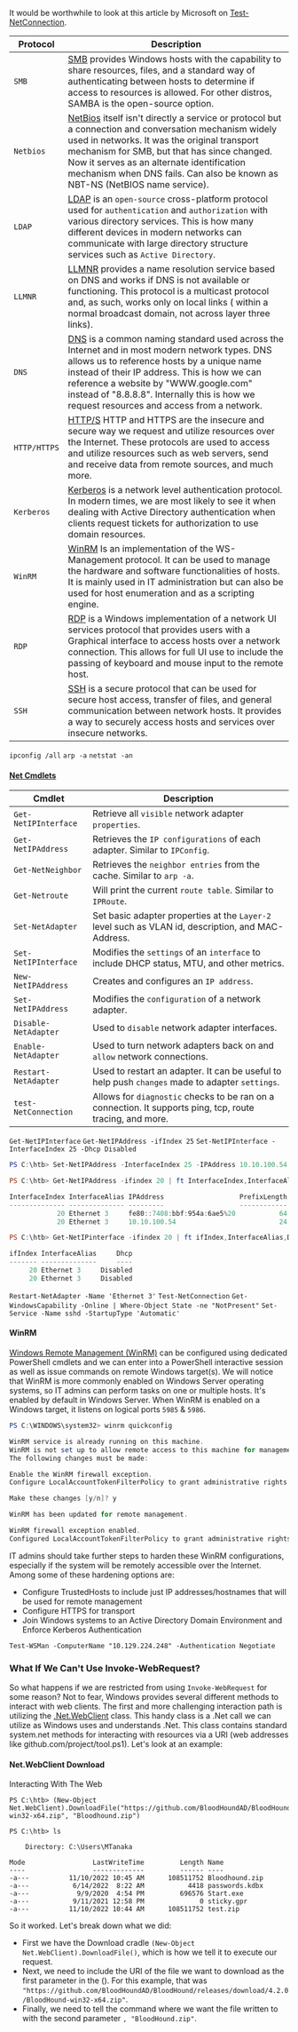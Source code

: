It would be worthwhile to look at this article by Microsoft on [Test-NetConnection](https://learn.microsoft.com/en-us/powershell/module/nettcpip/test-netconnection?view=windowsserver2022-ps).

| **Protocol** | **Description**                                                                                                                                                                                                                                                                                                                                                                    |
| ------------ | ---------------------------------------------------------------------------------------------------------------------------------------------------------------------------------------------------------------------------------------------------------------------------------------------------------------------------------------------------------------------------------- |
| `SMB`        | [SMB](https://learn.microsoft.com/en-us/openspecs/windows_protocols/ms-smb2/4287490c-602c-41c0-a23e-140a1f137832) provides Windows hosts with the capability to share resources, files, and a standard way of authenticating between hosts to determine if access to resources is allowed. For other distros, SAMBA is the open-source option.                                     |
| `Netbios`    | [NetBios](https://www.ietf.org/rfc/rfc1001.txt) itself isn't directly a service or protocol but a connection and conversation mechanism widely used in networks. It was the original transport mechanism for SMB, but that has since changed. Now it serves as an alternate identification mechanism when DNS fails. Can also be known as NBT-NS (NetBIOS name service).           |
| `LDAP`       | [LDAP](https://www.rfc-editor.org/rfc/rfc4511) is an `open-source` cross-platform protocol used for `authentication` and `authorization` with various directory services. This is how many different devices in modern networks can communicate with large directory structure services such as `Active Directory`.                                                                |
| `LLMNR`      | [LLMNR](https://www.rfc-editor.org/rfc/rfc4795) provides a name resolution service based on DNS and works if DNS is not available or functioning. This protocol is a multicast protocol and, as such, works only on local links ( within a normal broadcast domain, not across layer three links).                                                                                 |
| `DNS`        | [DNS](https://datatracker.ietf.org/doc/html/rfc1034) is a common naming standard used across the Internet and in most modern network types. DNS allows us to reference hosts by a unique name instead of their IP address. This is how we can reference a website by "WWW.google.com" instead of "8.8.8.8". Internally this is how we request resources and access from a network. |
| `HTTP/HTTPS` | [HTTP/S](https://www.rfc-editor.org/rfc/rfc2818) HTTP and HTTPS are the insecure and secure way we request and utilize resources over the Internet. These protocols are used to access and utilize resources such as web servers, send and receive data from remote sources, and much more.                                                                                        |
| `Kerberos`   | [Kerberos](https://web.mit.edu/kerberos/) is a network level authentication protocol. In modern times, we are most likely to see it when dealing with Active Directory authentication when clients request tickets for authorization to use domain resources.                                                                                                                      |
| `WinRM`      | [WinRM](https://learn.microsoft.com/en-us/windows/win32/winrm/portal) Is an implementation of the WS-Management protocol. It can be used to manage the hardware and software functionalities of hosts. It is mainly used in IT administration but can also be used for host enumeration and as a scripting engine.                                                                 |
| `RDP`        | [RDP](https://learn.microsoft.com/en-us/windows-server/remote/remote-desktop-services/rds-plan-access-from-anywhere) is a Windows implementation of a network UI services protocol that provides users with a Graphical interface to access hosts over a network connection. This allows for full UI use to include the passing of keyboard and mouse input to the remote host.    |
| `SSH`        | [SSH](https://datatracker.ietf.org/doc/html/rfc4251) is a secure protocol that can be used for secure host access, transfer of files, and general communication between network hosts. It provides a way to securely access hosts and services over insecure networks.                                                                                                             |
`ipconfig /all`
`arp -a`
`netstat -an`

#### [Net Cmdlets](obsidian://open?vault=HTB-OSCP&file=Windows%20Internals%2FInteracting%20with%20Windows%2FPowershell)

| **Cmdlet**           | **Description**                                                                                           |
| -------------------- | --------------------------------------------------------------------------------------------------------- |
| `Get-NetIPInterface` | Retrieve all `visible` network adapter `properties`.                                                      |
| `Get-NetIPAddress`   | Retrieves the `IP configurations` of each adapter. Similar to `IPConfig`.                                 |
| `Get-NetNeighbor`    | Retrieves the `neighbor entries` from the cache. Similar to `arp -a`.                                     |
| `Get-Netroute`       | Will print the current `route table`. Similar to `IPRoute`.                                               |
| `Set-NetAdapter`     | Set basic adapter properties at the `Layer-2` level such as VLAN id, description, and MAC-Address.        |
| `Set-NetIPInterface` | Modifies the `settings` of an `interface` to include DHCP status, MTU, and other metrics.                 |
| `New-NetIPAddress`   | Creates and configures an `IP address`.                                                                   |
| `Set-NetIPAddress`   | Modifies the `configuration` of a network adapter.                                                        |
| `Disable-NetAdapter` | Used to `disable` network adapter interfaces.                                                             |
| `Enable-NetAdapter`  | Used to turn network adapters back on and `allow` network connections.                                    |
| `Restart-NetAdapter` | Used to restart an adapter. It can be useful to help push `changes` made to adapter `settings`.           |
| `test-NetConnection` | Allows for `diagnostic` checks to be ran on a connection. It supports ping, tcp, route tracing, and more. |
`Get-NetIPInterface`
`Get-NetIPAddress -ifIndex 25`
`Set-NetIPInterface -InterfaceIndex 25 -Dhcp Disabled`
```powershell
PS C:\htb> Set-NetIPAddress -InterfaceIndex 25 -IPAddress 10.10.100.54 -PrefixLength 24

PS C:\htb> Get-NetIPAddress -ifindex 20 | ft InterfaceIndex,InterfaceAlias,IPAddress,PrefixLength

InterfaceIndex InterfaceAlias IPAddress                   PrefixLength
-------------- -------------- ---------                   ------------
            20 Ethernet 3     fe80::7408:bbf:954a:6ae5%20           64
            20 Ethernet 3     10.10.100.54                          24

PS C:\htb> Get-NetIPinterface -ifindex 20 | ft ifIndex,InterfaceAlias,Dhcp

ifIndex InterfaceAlias     Dhcp
------- --------------     ----
     20 Ethernet 3     Disabled
     20 Ethernet 3     Disabled
```
`Restart-NetAdapter -Name 'Ethernet 3'`
`Test-NetConnection`
`Get-WindowsCapability -Online | Where-Object State -ne "NotPresent"`
`Set-Service -Name sshd -StartupType 'Automatic'`

#### WinRM
[Windows Remote Management (WinRM)](https://docs.microsoft.com/en-us/windows/win32/winrm/portal) can be configured using dedicated PowerShell cmdlets and we can enter into a PowerShell interactive session as well as issue commands on remote Windows target(s). We will notice that WinRM is more commonly enabled on Windows Server operating systems, so IT admins can perform tasks on one or multiple hosts. It's enabled by default in Windows Server.
When WinRM is enabled on a Windows target, it listens on logical ports `5985` & `5986`.

```powershell
PS C:\WINDOWS\system32> winrm quickconfig

WinRM service is already running on this machine.
WinRM is not set up to allow remote access to this machine for management.
The following changes must be made:

Enable the WinRM firewall exception.
Configure LocalAccountTokenFilterPolicy to grant administrative rights remotely to local users.

Make these changes [y/n]? y

WinRM has been updated for remote management.

WinRM firewall exception enabled.
Configured LocalAccountTokenFilterPolicy to grant administrative rights remotely to local users.
```
IT admins should take further steps to harden these WinRM configurations, especially if the system will be remotely accessible over the Internet. Among some of these hardening options are:

- Configure TrustedHosts to include just IP addresses/hostnames that will be used for remote management
- Configure HTTPS for transport
- Join Windows systems to an Active Directory Domain Environment and Enforce Kerberos Authentication

`Test-WSMan -ComputerName "10.129.224.248" -Authentication Negotiate`

### What If We Can't Use Invoke-WebRequest?

So what happens if we are restricted from using `Invoke-WebRequest` for some reason? Not to fear, Windows provides several different methods to interact with web clients. The first and more challenging interaction path is utilizing the [.Net.WebClient](https://learn.microsoft.com/en-us/dotnet/api/system.net.webclient?view=net-7.0) class. This handy class is a .Net call we can utilize as Windows uses and understands .Net. This class contains standard system.net methods for interacting with resources via a URI (web addresses like github.com/project/tool.ps1). Let's look at an example:

#### Net.WebClient Download

Interacting With The Web

```powershell-session
PS C:\htb> (New-Object Net.WebClient).DownloadFile("https://github.com/BloodHoundAD/BloodHound/releases/download/4.2.0/BloodHound-win32-x64.zip", "Bloodhound.zip")

PS C:\htb> ls

    Directory: C:\Users\MTanaka

Mode                 LastWriteTime         Length Name
----                 -------------         ------ ----
-a---          11/10/2022 10:45 AM      108511752 Bloodhound.zip
-a---           6/14/2022  8:22 AM           4418 passwords.kdbx
-a---            9/9/2020  4:54 PM         696576 Start.exe
-a---           9/11/2021 12:58 PM              0 sticky.gpr
-a---          11/10/2022 10:44 AM      108511752 test.zip
```

So it worked. Let's break down what we did:

- First we have the Download cradle `(New-Object Net.WebClient).DownloadFile()`, which is how we tell it to execute our request.
- Next, we need to include the URI of the file we want to download as the first parameter in the (). For this example, that was `"https://github.com/BloodHoundAD/BloodHound/releases/download/4.2.0/BloodHound-win32-x64.zip"`.
- Finally, we need to tell the command where we want the file written to with the second parameter `, "BloodHound.zip"`.